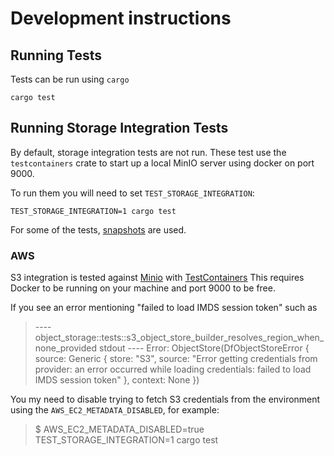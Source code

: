 <!---
  Licensed to the Apache Software Foundation (ASF) under one
  or more contributor license agreements.  See the NOTICE file
  distributed with this work for additional information
  regarding copyright ownership.  The ASF licenses this file
  to you under the Apache License, Version 2.0 (the
  "License"); you may not use this file except in compliance
  with the License.  You may obtain a copy of the License at

    http://www.apache.org/licenses/LICENSE-2.0

  Unless required by applicable law or agreed to in writing,
  software distributed under the License is distributed on an
  "AS IS" BASIS, WITHOUT WARRANTIES OR CONDITIONS OF ANY
  KIND, either express or implied.  See the License for the
  specific language governing permissions and limitations
  under the License.
-->

# Development instructions

## Running Tests

Tests can be run using `cargo`

```shell
cargo test
```

## Running Storage Integration Tests

By default, storage integration tests are not run. These test use the `testcontainers` crate to start up a local MinIO server using docker on port 9000.

To run them you will need to set `TEST_STORAGE_INTEGRATION`:

```shell
TEST_STORAGE_INTEGRATION=1 cargo test
```

For some of the tests, [snapshots](https://datafusion.apache.org/contributor-guide/testing.html#snapshot-testing) are used.

### AWS

S3 integration is tested against [Minio](https://github.com/minio/minio) with [TestContainers](https://github.com/testcontainers/testcontainers-rs)
This requires Docker to be running on your machine and port 9000 to be free.

If you see an error mentioning "failed to load IMDS session token" such as

> ---- object_storage::tests::s3_object_store_builder_resolves_region_when_none_provided stdout ----
> Error: ObjectStore(DfObjectStoreError { source: Generic { store: "S3", source: "Error getting credentials from provider: an error occurred while loading credentials: failed to load IMDS session token" }, context: None })

You my need to disable trying to fetch S3 credentials from the environment using the `AWS_EC2_METADATA_DISABLED`, for example:

> $ AWS_EC2_METADATA_DISABLED=true TEST_STORAGE_INTEGRATION=1 cargo test
